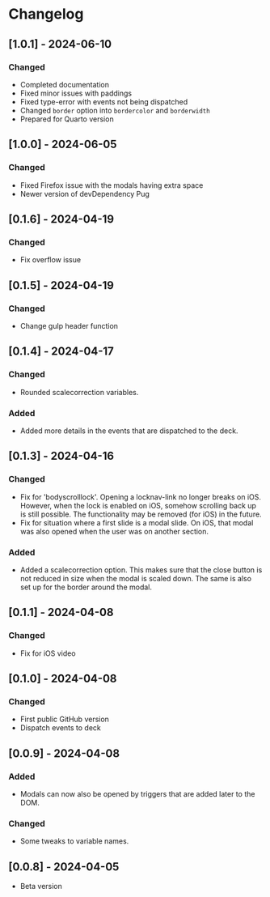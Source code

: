 # Changelog

## [1.0.1] - 2024-06-10

### Changed
- Completed documentation
- Fixed minor issues with paddings
- Fixed type-error with events not being dispatched
- Changed `border` option into `bordercolor` and `borderwidth`
- Prepared for Quarto version

## [1.0.0] - 2024-06-05

### Changed
- Fixed Firefox issue with the modals having extra space
- Newer version of devDependency Pug

## [0.1.6] - 2024-04-19

### Changed
- Fix overflow issue


## [0.1.5] - 2024-04-19

### Changed
- Change gulp header function


## [0.1.4] - 2024-04-17

### Changed
- Rounded scalecorrection variables.

### Added
- Added more details in the events that are dispatched to the deck.


## [0.1.3] - 2024-04-16

### Changed
- Fix for 'bodyscrolllock'. Opening a locknav-link no longer breaks on iOS. However, when the lock is enabled on iOS, somehow scrolling back up is still possible. The functionality may be removed (for iOS) in the future.
- Fix for situation where a first slide is a modal slide. On iOS, that modal was also opened when the user was on another section.

### Added
- Added a scalecorrection option. This makes sure that the close button is not reduced in size when the modal is scaled down. The same is also set up for the border around the modal.


## [0.1.1] - 2024-04-08

### Changed
- Fix for iOS video


## [0.1.0] - 2024-04-08

### Changed
- First public GitHub version
- Dispatch events to deck


## [0.0.9] - 2024-04-08
### Added
- Modals can now also be opened by triggers that are added later to the DOM.

### Changed
- Some tweaks to variable names.


## [0.0.8] - 2024-04-05
- Beta version